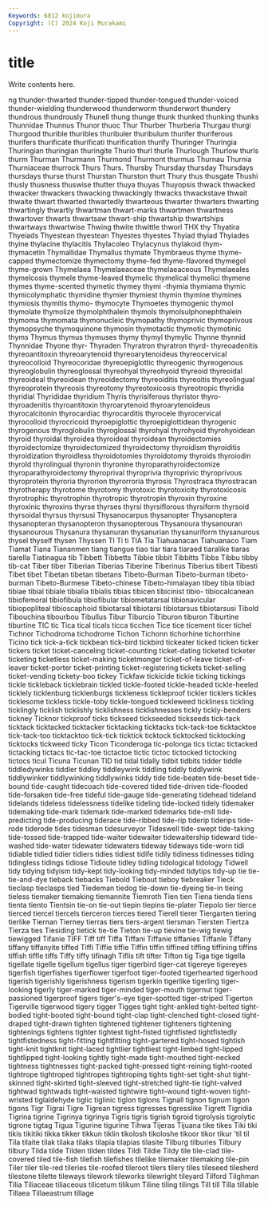 ```yaml
---
Keywords: 6812 kojimura
Copyright: (C) 2024 Koji Murakami
---
```


# title

Write contents here.



ng thunder-thwarted thunder-tipped thunder-tongued thunder-voiced thunder-wielding thunderwood thunderworm thunderwort thundery
thundrous thundrously Thunell thung thunge thunk thunked thunking thunks Thunnidae
Thunnus Thunor thuoc Thur Thurber Thurberia Thurgau thurgi Thurgood thurible
thuribles thuribuler thuribulum thurifer thuriferous thurifers thurificate thurificati thurification thurify
Thuringer Thuringia Thuringian thuringian thuringite Thurio thurl thurle Thurlough Thurlow
thurls thurm Thurman Thurmann Thurmond Thurmont thurmus Thurnau Thurnia Thurniaceae
thurrock Thurs Thurs. Thursby Thursday thursday Thursdays thursdays thurse thurst
Thurstan Thurston thurt Thury thus thusgate Thushi thusly thusness thuswise
thutter thuya thuyas Thuyopsis thwack thwacked thwacker thwackers thwacking thwackingly
thwacks thwackstave thwait thwaite thwart thwarted thwartedly thwarteous thwarter thwarters
thwarting thwartingly thwartly thwartman thwart-marks thwartmen thwartness thwartover thwarts thwartsaw
thwart-ship thwartship thwartships thwartways thwartwise Thwing thwite thwittle thworl THX
thy Thyatira Thyeiads Thyestean thyestean Thyestes thyestes Thyiad thyiad Thyiades
thyine thylacine thylacitis Thylacoleo Thylacynus thylakoid thym- thymacetin Thymallidae Thymallus
thymate Thymbraeus thyme thyme-capped thymectomize thymectomy thyme-fed thyme-flavored thymegol thyme-grown
Thymelaea Thymelaeaceae thymelaeaceous Thymelaeales thymelcosis thymele thyme-leaved thymelic thymelical thymelici
thymene thymes thyme-scented thymetic thymey thymi -thymia thymiama thymic thymicolymphatic
thymidine thymier thymiest thymin thymine thymines thymiosis thymitis thymo- thymocyte
Thymoetes thymogenic thymol thymolate thymolize thymolphthalein thymols thymolsulphonephthalein thymoma thymomata
thymonucleic thymopathy thymoprivic thymoprivous thymopsyche thymoquinone thymosin thymotactic thymotic thymotinic
thyms Thymus thymus thymuses thymy thymyl thymylic Thynne thynnid Thynnidae
Thyone thyr- Thyraden Thyratron thyratron thyrd- thyreoadenitis thyreoantitoxin thyreoarytenoid thyreoarytenoideus
thyreocervical thyreocolloid Thyreocoridae thyreoepiglottic thyreogenic thyreogenous thyreoglobulin thyreoglossal thyreohyal thyreohyoid
thyreoid thyreoidal thyreoideal thyreoidean thyreoidectomy thyreoiditis thyreoitis thyreolingual thyreoprotein thyreosis
thyreotomy thyreotoxicosis thyreotropic thyridia thyridial Thyrididae thyridium Thyris thyrisiferous thyristor
thyro- thyroadenitis thyroantitoxin thyroarytenoid thyroarytenoideus thyrocalcitonin thyrocardiac thyrocarditis thyrocele thyrocervical
thyrocolloid thyrocricoid thyroepiglottic thyroepiglottidean thyrogenic thyrogenous thyroglobulin thyroglossal thyrohyal thyrohyoid
thyrohyoidean thyroid thyroidal thyroidea thyroideal thyroidean thyroidectomies thyroidectomize thyroidectomized thyroidectomy
thyroidism thyroiditis thyroidization thyroidless thyroidotomies thyroidotomy thyroids thyroiodin thyrold thyrolingual
thyronin thyronine thyroparathyroidectomize thyroparathyroidectomy thyroprival thyroprivia thyroprivic thyroprivous thyroprotein thyroria
thyrorion thyrorroria thyrosis Thyrostraca thyrostracan thyrotherapy thyrotome thyrotomy thyrotoxic thyrotoxicity
thyrotoxicosis thyrotrophic thyrotrophin thyrotropic thyrotropin thyroxin thyroxine thyroxinic thyroxins thyrse
thyrses thyrsi thyrsiflorous thyrsiform thyrsoid thyrsoidal thyrsus thyrsusi Thysanocarpus thysanopter
Thysanoptera thysanopteran thysanopteron thysanopterous Thysanoura thysanouran thysanourous Thysanura thysanuran thysanurian
thysanuriform thysanurous thysel thyself thysen Thyssen TI Ti ti TIA
Tia Tiahuanacan Tiahuanaco Tiam Tiamat Tiana Tiananmen tiang tiangue tiao
tiar tiara tiaraed tiaralike tiaras tiarella Tiatinagua tib Tibbett Tibbetts
Tibbie tibbit Tibbitts Tibbs Tibbu tibby tib-cat Tiber tiber Tiberian
Tiberias Tiberine Tiberinus Tiberius tibert Tibesti Tibet tibet Tibetan tibetan
tibetans Tibeto-Burman Tibeto-burman tibeto-burman Tibeto-Burmese Tibeto-chinese Tibeto-himalayan tibey tibia tibiad
tibiae tibial tibiale tibialia tibialis tibias tibicen tibicinist tibio- tibiocalcanean
tibiofemoral tibiofibula tibiofibular tibiometatarsal tibionavicular tibiopopliteal tibioscaphoid tibiotarsal tibiotarsi tibiotarsus
tibiotarsusi Tibold Tibouchina tibourbou Tibullus Tibur Tiburcio Tiburon tiburon Tiburtine
tiburtine TIC tic Tica tical ticals ticca ticchen Tice tice
ticement ticer tichel Tichnor Tichodroma tichodrome Tichon Tichonn tichorhine tichorrhine
Ticino tick tick-a-tick tickbean tick-bird tickbird tickeater ticked ticken ticker
tickers ticket ticket-canceling ticket-counting ticket-dating ticketed ticketer ticketing ticketless ticket-making
ticketmonger ticket-of-leave ticket-of-leaver ticket-porter ticket-printing ticket-registering tickets ticket-selling ticket-vending tickety-boo
tickey Tickfaw tickicide tickie ticking tickings tickle tickleback ticklebrain tickled
tickle-footed tickle-headed tickle-heeled ticklely ticklenburg ticklenburgs tickleness tickleproof tickler ticklers
tickles ticklesome tickless tickle-toby tickle-tongued tickleweed tickliness tickling ticklingly ticklish
ticklishly ticklishness ticklishnesses tickly tickly-benders tickney Ticknor tickproof ticks tickseed
tickseeded tickseeds tick-tack ticktack ticktacked ticktacker ticktacking ticktacks tick-tack-toe ticktacktoe
tick-tack-too ticktacktoo tick-tick ticktick ticktock ticktocked ticktocking ticktocks tickweed ticky
Ticon Ticonderoga tic-polonga tics tictac tictacked tictacking tictacs tic-tac-toe tictactoe
tictic tictoc tictocked tictocking tictocs ticul Ticuna Ticunan TID tid
tidal tidally tidbit tidbits tidder tiddle tiddledywinks tiddler tiddley tiddleywink
tiddling tiddly tiddlywink tiddlywinker tiddlywinking tiddlywinks tiddy tide tide-beaten tide-beset
tide-bound tide-caught tidecoach tide-covered tided tide-driven tide-flooded tide-forsaken tide-free tideful
tide-gauge tide-generating tidehead tideland tidelands tideless tidelessness tidelike tideling tide-locked
tidely tidemaker tidemaking tide-mark tidemark tide-marked tidemarks tide-mill tide-predicting tide-producing
tiderace tide-ribbed tide-rip tiderip tiderips tide-rode tiderode tides tidesman tidesurveyor
Tideswell tide-swept tide-taking tide-tossed tide-trapped tide-waiter tidewaiter tidewaitership tideward tide-washed
tide-water tidewater tidewaters tideway tideways tide-worn tidi tidiable tidied tidier
tidiers tidies tidiest tidife tidily tidiness tidinesses tiding tidingless tidings
tidiose Tidioute tidley tidling tidological tidology Tidwell tidy tidying tidyism
tidy-kept tidy-looking tidy-minded tidytips tidy-up tie tie- tie-and-dye tieback tiebacks
Tiebold Tiebout tieboy tiebreaker Tieck tieclasp tieclasps tied Tiedeman tiedog
tie-down tie-dyeing tie-in tieing tieless tiemaker tiemaking tiemannite Tiemroth Tien
tien Tiena tienda tiens tienta tiento Tientsin tie-on tie-out tiepin
tiepins tie-plater Tiepolo tier tierce tierced tiercel tiercels tierceron tierces
tiered Tierell tierer Tiergarten tiering tierlike Tiernan Tierney tierras tiers
tiers-argent tiersman Tiersten Tiertza Tierza ties Tiesiding tietick tie-tie Tieton
tie-up tievine tie-wig tiewig tiewigged Tifanie TIFF Tiff tiff Tiffa
Tiffani Tiffanie tiffanies Tiffanle Tiffany tiffany tiffanyite tiffed Tiffi Tiffie
tiffie Tiffin tiffin tiffined tiffing tiffining tiffins tiffish tiffle tiffs
Tiffy tiffy tifinagh Tiflis tift tifter Tifton tig Tiga tige
tigella tigellate tigelle tigellum tigellus tiger tigerbird tiger-cat tigereye tigereyes
tigerfish tigerfishes tigerflower tigerfoot tiger-footed tigerhearted tigerhood tigerish tigerishly tigerishness
tigerism tigerkin tigerlike tigerling tiger-looking tigerly tiger-marked tiger-minded tiger-mouth tigernut
tiger-passioned tigerproof tigers tiger's-eye tiger-spotted tiger-striped Tigerton Tigerville tigerwood tigery
tigger Tigges tight tight-ankled tight-belted tight-bodied tight-booted tight-bound tight-clap tight-clenched
tight-closed tight-draped tight-drawn tighten tightened tightener tighteners tightening tightenings tightens
tighter tightest tight-fisted tightfisted tightfistedly tightfistedness tight-fitting tightfitting tight-gartered tight-hosed
tightish tight-knit tightknit tight-laced tightlier tightliest tight-limbed tight-lipped tightlipped tight-looking
tightly tight-made tight-mouthed tight-necked tightness tightnesses tight-packed tight-pressed tight-reining tight-rooted
tightrope tightroped tightropes tightroping tights tight-set tight-shut tight-skinned tight-skirted tight-sleeved
tight-stretched tight-tie tight-valved tightwad tightwads tight-waisted tightwire tight-wound tight-woven tight-wristed
tiglaldehyde tiglic tiglinic tiglon tiglons Tignall tignon tignum tigon tigons
Tigr Tigrai Tigre Tigrean tigress tigresses tigresslike Tigrett Tigridia Tigrina
tigrine Tigrinya tigrinya Tigris tigris tigrish tigroid tigrolysis tigrolytic tigrone
tigtag Tigua Tigurine tigurine Tihwa Tijeras Tijuana tike tikes Tiki
tiki tikis tikitiki tikka tikker tikkun tiklin tikolosh tikoloshe tikoor
tikor tikur 'til til Tila tilaite tilak tilaka tilaks tilapia
tilapias tilasite Tilburg tilburies Tilbury tilbury Tilda tilde Tilden tilden
tildes Tildi Tildie Tildy tile tile-clad tile-covered tiled tile-fish tilefish
tilefishes tilelike tilemaker tilemaking tile-pin Tiler tiler tile-red tileries tile-roofed
tileroot tilers tilery tiles tileseed tilesherd tilestone tilette tileways tilework
tileworks tilewright tileyard Tilford Tilghman Tilia Tiliaceae tiliaceous tilicetum tilikum
Tiline tiling tilings Till till Tilla tillable Tillaea Tillaeastrum tillage
